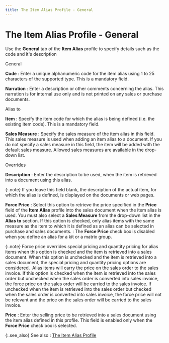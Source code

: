 ```yaml
---
title: The Item Alias Profile - General
---
```


# The Item Alias Profile - General


Use the **General** tab of the **Item Alias** profile to specify details  such as the code and it's description


General


**Code**
: Enter a unique alphanumeric code for the item alias  using 1 to 25 characters of the supported type. This is a mandatory field.


**Narration**
: Enter a description or other comments concerning  the alias. This narration is for internal use only and is not printed  on any sales or purchase documents.


Alias to


**Item**
: Specify the item code for which the alias is being  defined (i.e. the existing item code). This is a mandatory field.


**Sales Measure**
: Specify the sales measure of the item alias in this  field. This sales measure is used when adding an item alias to a document.  If you do not specify a sales measure in this field, the item will be  added with the default sales measure. Allowed sales measures are available  in the drop-down list.


Overrides


**Description**
: Enter the description to be used, when the item  is retrieved into a document using this alias.


{:.note}
If you leave this field blank, the description of the actual item, for  which the alias is defined, is displayed on the documents or web pages.


**Force Price**
: Select this option to retrieve the price specified  in the **Price** field of the **Item Alias** profile into the sales document  when the item alias is used. You must also select a **Sales 
 Measure** from the drop-down list in the **Alias 
 to** section. If this option is checked, only alias items with the  same measure as the item to which it is defined as an alias can be selected  in purchase and sales documents.
: The **Force Price**  check box is disabled when you define an alias for a kit or a matrix group.


{:.note}
Force price overrides special pricing and quantity pricing for alias  items when this option is checked and the item is retrieved into a sales  document. When this option is unchecked and the item is retrieved into  a sales document, the special pricing and quantity pricing options are  considered.  Alias  items will carry the price on the sales order to the sales invoice. If  this option is checked when the item is retrieved into the sales order  but unchecked when the sales order is converted into sales invoice, the  force price on the sales order will be carried to the sales invoice. If  unchecked when the item is retrieved into the sales order but checked  when the sales order is converted into sales invoice, the force price  will not be relevant and the price on the sales order will be carried  to the sales invoice.


**Price**
: Enter the selling price to be retrieved into a sales  document using the item alias defined in this profile. This field is enabled  only when the **Force Price** check  box is selected.


{:.see_also}
See also
: [The Item Alias  Profile]({{site.mi_baseurl}}/item-alias/item_alias_profile.html)
